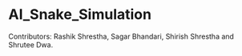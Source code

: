 # AI_Snake_Simulation

Contributors:
Rashik Shrestha, Sagar Bhandari, Shirish Shrestha and Shrutee Dwa.
